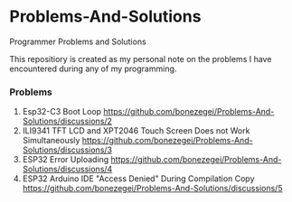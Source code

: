 # Problems-And-Solutions
Programmer Problems and Solutions

This repositiory is created as my personal note on the problems I have encountered during any of my programming.

### Problems 
1. Esp32-C3 Boot Loop https://github.com/bonezegei/Problems-And-Solutions/discussions/2
2. ILI9341 TFT LCD and XPT2046 Touch Screen Does not Work Simultaneously https://github.com/bonezegei/Problems-And-Solutions/discussions/3
3. ESP32 Error Uploading  https://github.com/bonezegei/Problems-And-Solutions/discussions/4
4. ESP32 Arduino IDE "Access Denied" During Compilation Copy https://github.com/bonezegei/Problems-And-Solutions/discussions/5
